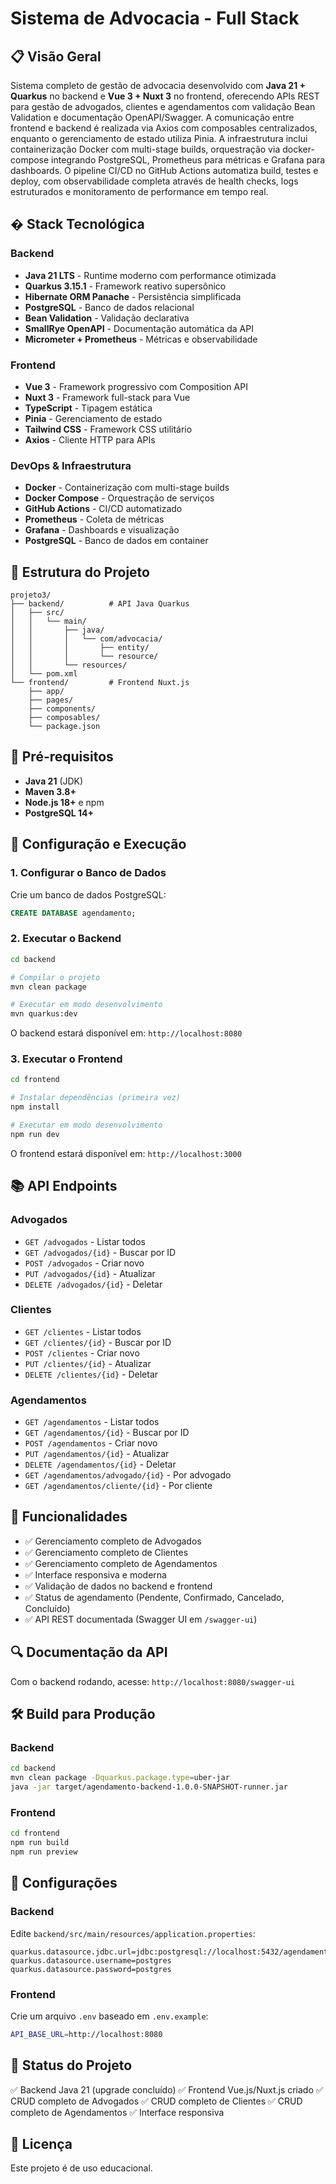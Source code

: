 # Sistema de Advocacia - Full Stack

## 📋 Visão Geral

Sistema completo de gestão de advocacia desenvolvido com **Java 21 + Quarkus** no backend e **Vue 3 + Nuxt 3** no frontend, oferecendo APIs REST para gestão de advogados, clientes e agendamentos com validação Bean Validation e documentação OpenAPI/Swagger. A comunicação entre frontend e backend é realizada via Axios com composables centralizados, enquanto o gerenciamento de estado utiliza Pinia. A infraestrutura inclui containerização Docker com multi-stage builds, orquestração via docker-compose integrando PostgreSQL, Prometheus para métricas e Grafana para dashboards. O pipeline CI/CD no GitHub Actions automatiza build, testes e deploy, com observabilidade completa através de health checks, logs estruturados e monitoramento de performance em tempo real.

## �️ Stack Tecnológica

### Backend
- **Java 21 LTS** - Runtime moderno com performance otimizada
- **Quarkus 3.15.1** - Framework reativo supersônico
- **Hibernate ORM Panache** - Persistência simplificada
- **PostgreSQL** - Banco de dados relacional
- **Bean Validation** - Validação declarativa
- **SmallRye OpenAPI** - Documentação automática da API
- **Micrometer + Prometheus** - Métricas e observabilidade

### Frontend
- **Vue 3** - Framework progressivo com Composition API
- **Nuxt 3** - Framework full-stack para Vue
- **TypeScript** - Tipagem estática
- **Pinia** - Gerenciamento de estado
- **Tailwind CSS** - Framework CSS utilitário
- **Axios** - Cliente HTTP para APIs

### DevOps & Infraestrutura
- **Docker** - Containerização com multi-stage builds
- **Docker Compose** - Orquestração de serviços
- **GitHub Actions** - CI/CD automatizado
- **Prometheus** - Coleta de métricas
- **Grafana** - Dashboards e visualização
- **PostgreSQL** - Banco de dados em container

## 📁 Estrutura do Projeto

```
projeto3/
├── backend/          # API Java Quarkus
│   ├── src/
│   │   └── main/
│   │       ├── java/
│   │       │   └── com/advocacia/
│   │       │       ├── entity/
│   │       │       └── resource/
│   │       └── resources/
│   └── pom.xml
└── frontend/         # Frontend Nuxt.js
    ├── app/
    ├── pages/
    ├── components/
    ├── composables/
    └── package.json
```

## 🔧 Pré-requisitos

- **Java 21** (JDK)
- **Maven 3.8+**
- **Node.js 18+** e npm
- **PostgreSQL 14+**

## 🎯 Configuração e Execução

### 1. Configurar o Banco de Dados

Crie um banco de dados PostgreSQL:

```sql
CREATE DATABASE agendamento;
```

### 2. Executar o Backend

```bash
cd backend

# Compilar o projeto
mvn clean package

# Executar em modo desenvolvimento
mvn quarkus:dev
```

O backend estará disponível em: `http://localhost:8080`

### 3. Executar o Frontend

```bash
cd frontend

# Instalar dependências (primeira vez)
npm install

# Executar em modo desenvolvimento
npm run dev
```

O frontend estará disponível em: `http://localhost:3000`

## 📚 API Endpoints

### Advogados
- `GET /advogados` - Listar todos
- `GET /advogados/{id}` - Buscar por ID
- `POST /advogados` - Criar novo
- `PUT /advogados/{id}` - Atualizar
- `DELETE /advogados/{id}` - Deletar

### Clientes
- `GET /clientes` - Listar todos
- `GET /clientes/{id}` - Buscar por ID
- `POST /clientes` - Criar novo
- `PUT /clientes/{id}` - Atualizar
- `DELETE /clientes/{id}` - Deletar

### Agendamentos
- `GET /agendamentos` - Listar todos
- `GET /agendamentos/{id}` - Buscar por ID
- `POST /agendamentos` - Criar novo
- `PUT /agendamentos/{id}` - Atualizar
- `DELETE /agendamentos/{id}` - Deletar
- `GET /agendamentos/advogado/{id}` - Por advogado
- `GET /agendamentos/cliente/{id}` - Por cliente

## 🎨 Funcionalidades

- ✅ Gerenciamento completo de Advogados
- ✅ Gerenciamento completo de Clientes
- ✅ Gerenciamento completo de Agendamentos
- ✅ Interface responsiva e moderna
- ✅ Validação de dados no backend e frontend
- ✅ Status de agendamento (Pendente, Confirmado, Cancelado, Concluído)
- ✅ API REST documentada (Swagger UI em `/swagger-ui`)

## 🔍 Documentação da API

Com o backend rodando, acesse: `http://localhost:8080/swagger-ui`

## 🛠️ Build para Produção

### Backend
```bash
cd backend
mvn clean package -Dquarkus.package.type=uber-jar
java -jar target/agendamento-backend-1.0.0-SNAPSHOT-runner.jar
```

### Frontend
```bash
cd frontend
npm run build
npm run preview
```

## 📝 Configurações

### Backend
Edite `backend/src/main/resources/application.properties`:
```properties
quarkus.datasource.jdbc.url=jdbc:postgresql://localhost:5432/agendamento
quarkus.datasource.username=postgres
quarkus.datasource.password=postgres
```

### Frontend
Crie um arquivo `.env` baseado em `.env.example`:
```bash
API_BASE_URL=http://localhost:8080
```

## 🚧 Status do Projeto

✅ Backend Java 21 (upgrade concluído)
✅ Frontend Vue.js/Nuxt.js criado
✅ CRUD completo de Advogados
✅ CRUD completo de Clientes
✅ CRUD completo de Agendamentos
✅ Interface responsiva

## 📄 Licença

Este projeto é de uso educacional.
